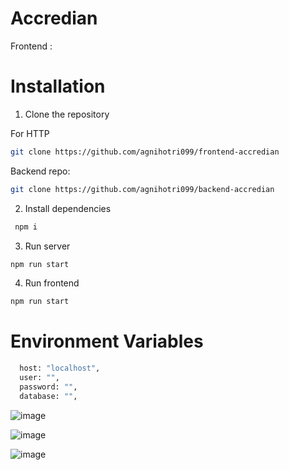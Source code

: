 # Accredian

Frontend : 

# Installation

1. Clone the repository

For HTTP

```sh
git clone https://github.com/agnihotri099/frontend-accredian
```

Backend repo:

```sh
git clone https://github.com/agnihotri099/backend-accredian
```

2. Install dependencies

```sh
 npm i
```

3. Run server

```sh
npm run start
```

4. Run frontend

```sh
npm run start
```

# Environment Variables

```sh
  host: "localhost",
  user: "",
  password: "",
  database: "",
```

![image](https://github.com/agnihotri099/frontend-accredian/assets/85986348/c4988b9f-7aeb-406a-9757-90af7291daed)

![image](https://github.com/agnihotri099/frontend-accredian/assets/85986348/a7722a64-cd03-4a73-918a-d52ac9d6ba17)

![image](https://github.com/agnihotri099/frontend-accredian/assets/85986348/3330a61f-ab08-48cc-85e9-0a045c08b1dc)

